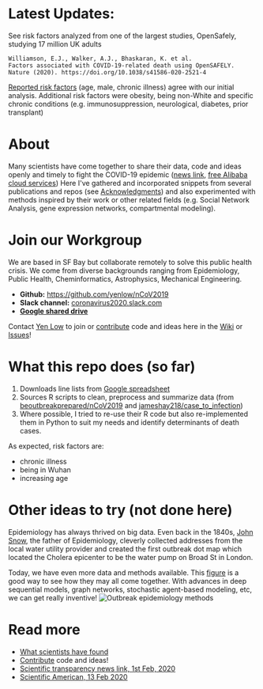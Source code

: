 # Latest Updates:
See risk factors analyzed from one of the largest studies, OpenSafely, studying 17 million UK adults
```
Williamson, E.J., Walker, A.J., Bhaskaran, K. et al. 
Factors associated with COVID-19-related death using OpenSAFELY. 
Nature (2020). https://doi.org/10.1038/s41586-020-2521-4
```
[Reported risk factors](https://www.nature.com/articles/s41586-020-2521-4/tables/2) (age, male, chronic illness) agree with our initial analysis. Additional risk factors were obesity, being non-White and specific chronic conditions (e.g. immunosuppression, neurological, diabetes, prior transplant)

# About
Many scientists have come together to share their data, code and ideas openly and timely to fight the COVID-19 epidemic ([news link](https://qz.com/1795103/coronavirus-is-a-proving-ground-for-scientific-transparency/), [free Alibaba cloud services](https://blog.deeplearning.ai/blog/the-batch-hotter-dating-profiles-pandas-in-love-compute-for-coronavirus-deepfake-detection-self-driving-cars-run-amok))
Here I've gathered and incorporated snippets from several publications and repos (see [Acknowledgments](https://github.com/yenlow/nCoV2019/wiki/Acknowledgements)) and also experimented with methods inspired by their work or other related fields (e.g. Social Network Analysis, gene expression networks, compartmental modeling).

# Join our Workgroup
We are based in SF Bay but collaborate remotely to solve this public health crisis. We come from diverse backgrounds ranging from Epidemiology, Public Health, Cheminformatics, Astrophysics, Mechanical Engineering.
- **Github:** https://github.com/yenlow/nCoV2019
- **Slack channel:** [coronavirus2020.slack.com](https://app.slack.com/client/TT3PHCRFG/CSRBY0Y9X)
- **[Google shared drive](https://drive.google.com/drive/folders/1K8UVAS1KKkukU-WlcUYVeeI7DsXXoGU_?usp=sharing)** 

Contact [Yen Low](https://www.linkedin.com/in/yenlow/) to join or [contribute](https://github.com/yenlow/nCoV2019/wiki/Data-and-code-suggestions) code and ideas here in the [Wiki](https://github.com/yenlow/nCoV2019/wiki/Data-and-code-suggestions) or [Issues](https://github.com/yenlow/nCoV2019/issues)!

# What this repo does (so far)
1. Downloads line lists from [Google spreadsheet](https://docs.google.com/spreadsheets/d/1itaohdPiAeniCXNlntNztZ_oRvjh0HsGuJXUJWET008/edit#gid=0)
2. Sources R scripts to clean, preprocess and summarize data (from [beoutbreakprepared/nCoV2019](https://github.com/beoutbreakprepared/nCoV2019) 
and [jameshay218/case_to_infection](https://github.com/jameshay218/case_to_infection))
3. Where possible, I tried to re-use their R code but also re-implemented them in Python to suit my needs and identify determinants of death cases. 

As expected, risk factors are: 
- chronic illness
- being in Wuhan
- increasing age

# Other ideas to try (not done here)
Epidemiology has always thrived on big data. Even back in the 1840s, [John Snow](https://en.wikipedia.org/wiki/John_Snow), the father of Epidemiology, cleverly collected addresses from the local water utility provider and created the first outbreak dot map which located the Cholera epicenter to be the water pump on Broad St in London.

Today, we have even more data and methods available. This [figure](http://doi.org/10.1098/rstb.2018.0276) is a good way to see how they may all come together. With advances in deep sequential models, graph networks, stochastic agent-based modeling, etc, we can get really inventive!
![Outbreak epidemiology methods](https://royalsocietypublishing.org/cms/asset/7a1b3117-3a4c-4fda-a837-720ded4f8a84/rstb20180276f02.jpg)

# Read more
- [What scientists have found](https://github.com/yenlow/nCoV2019/wiki/What-scientists-know-so-far)
- [Contribute](https://github.com/yenlow/nCoV2019/wiki/Data-and-code-suggestions) code and ideas!
- [Scientific transparency news link, 1st Feb, 2020](https://qz.com/1795103/coronavirus-is-a-proving-ground-for-scientific-transparency/)
- [Scientific American, 13 Feb 2020](https://www.scientificamerican.com/article/heres-how-computer-models-simulate-the-future-spread-of-new-coronavirus)
